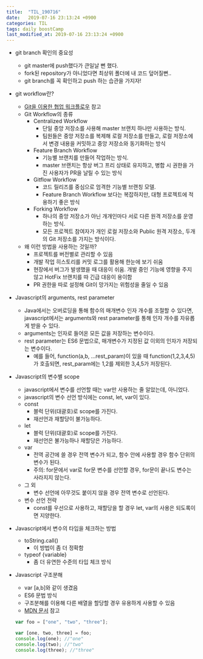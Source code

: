 ```yaml
---
title:  "TIL_190716"
date:   2019-07-16 23:13:24 +0900
categories: TIL
tags: daily boostCamp
last_modified_at: 2019-07-16 23:13:24 +0900
---
```


* git branch 확인의 중요성
	- git master에 push했다가 큰일날 뻔 했다.
	- fork된 repository가 아니었다면 최상위 폴더에 내 코드 덮어질뻔..
	- git branch를 꼭 확인하고 push 하는 습관을 가지자!
  
* git workflow란?  
  * [Git을 이용한 협업 워크플로우](https://lhy.kr/git-workflow) 참고  
  * Git Workflow의 종류
      - Centralized Workflow
          + 단일 중앙 저장소를 사용해 master 브랜치 하나만 사용하는 방식.
          + 팀원들은 중앙 저장소를 복제해 로컬 저장소를 만들고, 로컬 저장소에서 변경 내용을 커밋하고 중앙 저장소와 동기화하는 방식
      - Feature Branch Workflow
          + 기능별 브랜치를 만들어 작업하는 방식.
          + master 브랜치는 항상 버그 프리 상태로 유지하고, 병합 시 권한을 가진 사용자가 PR을 날릴 수 있는 방식
      - Gitflow Workflow
          + 코드 릴리즈를 중심으로 엄격한 기능별 브랜칭 모델.
          + Feature Branch Workflow 보다는 복잡하지만, 대형 프로젝트에 적용하기 좋은 방식
      - Forking Workflow
          + 하나의 중앙 저장소가 아닌 개개인마다 서로 다른 원격 저장소를 운영하는 방식.
          + 모든 프로젝트 참여자가 개인 로컬 저장소와 Public 원격 저장소, 두개의 Git 저장소를 가지는 방식이다. 
  * 왜 이런 방법을 사용하는 것일까?   
      - 프로젝트를 버전별로 관리할 수 있음
      - 개발 작업 히스토리를 커밋 로그를 활용해 한눈에 보기 쉬움
      - 현장에서 버그가 발생했을 때 대응이 쉬움. 개발 중인 기능에 영향을 주지 않고 HotFix 브랜치를 따 긴급 대응이 용이함
      - PR 권한을 따로 설정해 Git이 망가지는 위험성을 줄일 수 있음
  
* Javascript의 arguments, rest parameter
    - Java에서는 오버로딩을 통해 함수의 매개변수 인자 개수를 조절할 수 있다면, javascript에서는 arguments와 rest parameter를 통해 인자 개수를 자유롭게 받을 수 있다.
    - arguments는 인자로 들어온 모든 값을 저장하는 변수이다.
    - rest parameter는 ES6 문법으로, 매개변수가 지정된 값 이외의 인자가 저장되는 변수이다. 
        + 예를 들어, function(a,b, ...rest_param)이 있을 때 function(1,2,3,4,5)가 호출되면, rest_param에는 1,2를 제외한 3,4,5가 저장된다. 
  
* Javascript의 변수별 scope
    - javascript에서 변수를 선언할 때는 var만 사용하는 줄 알았는데, 아니었다.
    - javascript의 변수 선언 방식에는 const, let, var이 있다. 
    - const
        + 블럭 단위(대괄호)로 scope를 가진다. 
        + 재선언과 재할당이 불가능하다.
    - let
        + 블럭 단위(대괄호)로 scope를 가진다.
        + 재선언은 불가능하나 재할당은 가능하다.
    - var
        + 전역 공간에 쓸 경우 전역 변수가 되고, 함수 안에 사용할 경우 함수 단위의 변수가 된다.  
        + 주의: for문에서 var로 for문 변수를 선언할 경우, for문이 끝나도 변수는 사라지지 않는다.
    - 그 외
        + 변수 선언에 아무것도 붙이지 않을 경우 전역 변수로 선언된다. 
    - 변수 선언 전략
        + const를 우선으로 사용하고, 재할당을 할 경우 let, var의 사용은 되도록이면 지양한다.  
  
* Javascript에서 변수의 타입을 체크하는 방법
    - toString.call()
        + 이 방법이 좀 더 정확함
    - typeof {variable}
        + 좀 더 유연한 수준의 타입 체크 방식
  
* Javascript 구조분해
    - var [a,b]와 같이 생겼음
    - ES6 문법 방식
    - 구조분해를 이용해 다른 배열을 할당할 경우 유용하게 사용할 수 있음
    - [MDN 문서](https://developer.mozilla.org/ko/docs/Web/JavaScript/Reference/Operators/Destructuring_assignment) 참고

  ```javascript
  var foo = ["one", "two", "three"];

  var [one, two, three] = foo;
  console.log(one); //"one"
  console.log(two); //"two"
  console.log(three); //"three"
  ```